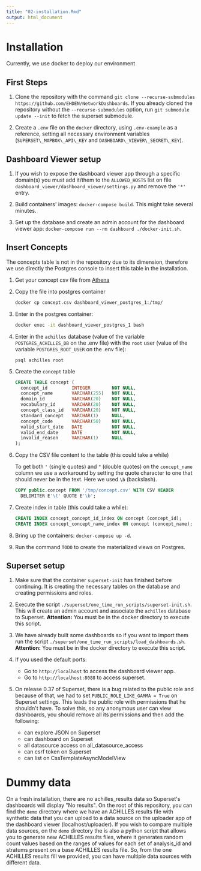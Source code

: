 ```yaml
---
title: "02-installation.Rmd"
output: html_document
---
```


# Installation

Currently, we use docker to deploy our environment

## First Steps

1. Clone the repository with the command `git clone --recurse-submodules https://github.com/EHDEN/NetworkDashboards`. If you already cloned the repository without the `--recurse-submodules` option, run `git submodule update --init` to fetch the superset submodule.

2. Create a `.env` file on the `docker` directory, using `.env-example` as a reference, setting all necessary environment variables (`SUPERSET\_MAPBOX\_API\_KEY` and `DASHBOARD\_VIEWER\_SECRET\_KEY`).

## Dashboard Viewer setup

1. If you wish to expose the dashboard viewer app through a specific domain(s) you must add it/them to the `ALLOWED_HOSTS` list on file `dashboard_viewer/dashboard_viewer/settings.py` and remove the `'*'` entry.

2. Build containers' images: `docker-compose build`. This might take several minutes.

3. Set up the database and create an admin account for the dashboard viewer app: `docker-compose run --rm dashboard ./docker-init.sh`.

## Insert Concepts

The concepts table is not in the repository due to its dimension, therefore we use directly the Postgres console to insert this table in the installation.

1. Get your concept csv file from [Athena](https://athena.ohdsi.org/)

2. Copy the file into postgres container
   
   ```sh
   docker cp concept.csv dashboard_viewer_postgres_1:/tmp/
   ```

3. Enter in the postgres container:
   
   ```sh
   docker exec -it dashboard_viewer_postgres_1 bash
   ```

4. Enter in the `achilles`  database (value of the variable `POSTGRES_ACHILLES_DB` on the .env file) with the `root` user (value of the variable `POSTGRES_ROOT_USER` on the .env file):
   
   ```
   psql achilles root
   ```

5. Create the `concept` table
   
   ```sql
   CREATE TABLE concept (
     concept_id         INTEGER        NOT NULL,
     concept_name       VARCHAR(255)   NOT NULL,
     domain_id          VARCHAR(20)    NOT NULL,
     vocabulary_id      VARCHAR(20)    NOT NULL,
     concept_class_id   VARCHAR(20)    NOT NULL,
     standard_concept   VARCHAR(1)     NULL,
     concept_code       VARCHAR(50)    NOT NULL,
     valid_start_date   DATE           NOT NULL,
     valid_end_date     DATE           NOT NULL,
     invalid_reason     VARCHAR(1)     NULL
   );
   ```

6. Copy the CSV file content to the table (this could take a while)
   
   To get both `'` (single quotes) and `"` (double quotes) on the `concept_name` column we use a workaround by setting the quote character to one that should never be in the text. Here we used `\b` (backslash).
   
   ```sql
   COPY public.concept FROM '/tmp/concept.csv' WITH CSV HEADER
     DELIMITER E'\t' QUOTE E'\b';
   ```

7. Create index in table (this could take a while):
   
   ```sql
   CREATE INDEX concept_concept_id_index ON concept (concept_id);
   CREATE INDEX concept_concept_name_index ON concept (concept_name);
   ```

8. Bring up the containers: `docker-compose up -d`.

9. Run the command `TODO` to create the materialized views on Postgres.

## Superset setup

1. Make sure that the container `superset-init` has finished before continuing. It is creating the necessary tables on the database and creating permissions and roles.

2. Execute the script `./superset/one_time_run_scripts/superset-init.sh`. This will create an admin account and associate the `achilles` database to Superset. **Attention:** You must be in the docker directory to execute this script.

3. We have already built some dashboards so if you want to import them run the script `./superset/one_time_run_scripts/load_dashboards.sh`. **Attention:** You must be in the docker directory to execute this script.

4. If you used the default ports:
   
   - Go to `http://localhost` to access the dashboard viewer app.
   - Go to `http://localhost:8088` to access superset.

5. On release 0.37 of Superset, there is a bug related to the public role and because of that, we had to set `PUBLIC_ROLE_LIKE_GAMMA = True` on Superset settings. This leads the public role with permissions that he shouldn't have. To solve this, so any anonymous user can view dashboards, you should remove all its permissions and then add the following:
   
   - can explore JSON on Superset
   - can dashboard on Superset
   - all datasource access on all_datasource_access
   - can csrf token on Superset
   - can list on CssTemplateAsyncModelView

# Dummy data

On a fresh installation, there are no achilles_results data so Superset's dashboards will display "No results". On the root of this repository, you can find the `demo` directory where we have an ACHILLES results file with synthetic data that you can upload to a data source on the uploader app of the dashboard viewer (localhost/uploader). If you wish to compare multiple data sources, on the `demo` directory the is also a python script that allows you to generate new ACHILLES results files, where it generates random count values based on the ranges of values for each set of analysis_id and stratums present on a base ACHILLES results file. So, from the one ACHILLES results fill we provided, you can have multiple data sources with different data.

